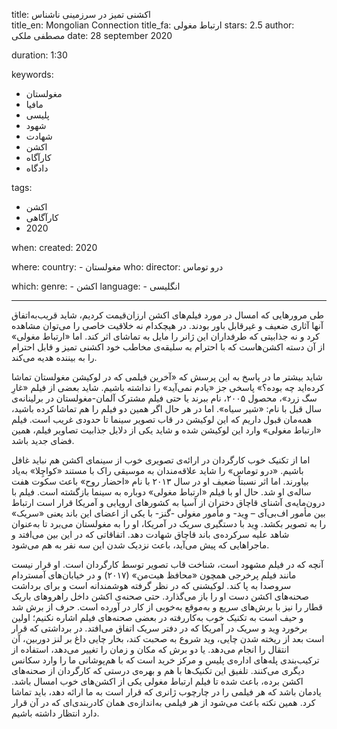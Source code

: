 
title: اکشنی تمیز در سرزمینی ناشناس  
title_en: Mongolian Connection
title_fa: ارتباط مغولی 
stars: 2.5
author: مصطفی ملکی
date: 28 september 2020

duration: 1:30

keywords:
  - مغولستان
  - مافیا
  - پلیسی
  - شهود
  - شهادت
  - اکشن
  - کارآگاه
  - دادگاه

tags:
  - اکشن
  - کارآگاهی
  - 2020  

when:
  created: 2020

where:
  country:
    - مغولستان
who:
  director: درو توماس
   
which:
  genre:
    - اکشن
  language:
    - انگلیسی
   
---

طی مرورهایی که امسال در مورد فیلم‌های اکشن ارزان‌قیمت کردیم، شاید قریب‌به‌اتفاق آنها آثاری ضعیف و غیرقابل باور بودند. در هیچکدام نه خلاقیت خاصی را می‌توان مشاهده کرد و نه جذابیتی که طرفداران این ژانر را مایل به تماشای اثر کند. اما «ارتباط مغولی» از آن دسته اکشن‌هاست که با احترام به سلیقه‌ی مخاطب خود اکشنی تمیز و قابل احترام را به بیننده هدیه می‌کند. 

شاید بیشتر ما در پاسخ به این پرسش که «آخرین فیلمی که در لوکیشن مغولستان تماشا کرده‌اید چه بوده؟» پاسخی جز «یادم نمی‌آید» را نداشته باشیم. شاید بعضی از فیلم «غارِ سگ زرد»، محصول ۲۰۰۵، نام ببرند یا حتی فیلم مشترک آلمان-مغولستان در برلینانه‌ی سال قبل با نام: «شیر سیاه». اما در هر حال اگر همین دو فیلم را هم تماشا کرده باشید، همه‌مان قبول داریم که این لوکیشن در قاب تصویر سینما تا حدودی غریب است. فیلم «ارتباط مغولی» وارد این لوکیشن شده و شاید یکی از دلایل جذابیت تصاویر فیلم، همین فضای جدید باشد. 

اما از تکنیک خوب کارگردان در ارائه‌ی تصویری خوب از سینمای اکشن هم نباید غافل باشیم. «درو توماس» را شاید علاقه‌مندان به موسیقی راک با مستند «کواچِلا» به‌یاد بیاورند. اما اثر نسبتاً ضعیف او در سال ۲۰۱۳ با نام «احضار روح» باعث سکوت هفت ساله‌ی او شد. حال او با فیلم «ارتباط مغولی» دوباره به سینما بازگشته است. فیلم با درون‌مایه‌ی آشنای قاچاق دختران از آسیا به کشورهای اروپایی و آمریکا قرار است ارتباط بین مأمور اف‌بی‌آی – وِید- و مأمور مغولی -گنز- با یکی از اعضای این باند یعنی «سریک» را به تصویر بکشد. وِید با دستگیری سریک در آمریکا، او را به مغولستان می‌برد تا به‌عنوان شاهد علیه سرکرده‌ی باند قاچاق شهادت دهد. اتفاقاتی که در این بین می‌افتد و ماجراهایی که پیش می‌آید، باعث نزدیک شدن این سه نفر به هم می‌شود. 

آنچه که در فیلم مشهود است، شناخت قاب تصویر توسط کارگردان است. او قرار نیست مانند فیلم پرخرجی همچون «محافظ هیت‌من» (۲۰۱۷) و در خیابان‌های آمستردام سروصدا به پا کند. لوکیشنی که در نظر گرفته هوشمندانه است و برای برداشت صحنه‌های اکشن دست او را باز می‌گذارد. حتی صحنه‌ی اکشن داخل راهروهای باریک قطار را نیز با برش‌های سریع و به‌موقع به‌خوبی از کار در آورده است. حرف از برش شد و حیف است به تکنیک خوب به‌کار‌رفته در بعضی صحنه‌های فیلم اشاره نکنیم؛ اولین برخورد وِید و سریک در آمریکا که در دفتر سریک اتفاق می‌افتد. در برداشتی که قرار است بعد از ریخته شدن چایی، وید شروع به صحبت کند، بخار چایی داغ بر لنز دوربین، آن انتقال را انجام می‌دهد. یا دو برش که مکان و زمان را تغییر می‌دهد، استفاده از ترکیب‌بندی پله‌های اداره‌ی پلیس و مرکز خرید است که با هم‌پوشانی ما را وارد سکانس دیگری می‌کنند. تلفیق این تکنیک‌ها با هم و بهره‌ی درستی که کارگردان از صحنه‌های اکشن برده، باعث شده تا فیلم ارتباط مغولی یکی از اکشن‌های خوب امسال باشد. یادمان باشد که هر فیلمی را در چارچوب ژانری که قرار است به ما ارائه دهد، باید تماشا کرد. همین نکته باعث می‌شود از هر فیلمی به‌اندازه‌ی همان کادربندی‌ای که در آن قرار دارد انتظار داشته باشیم. 